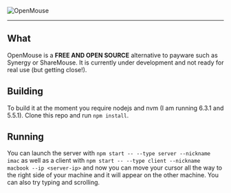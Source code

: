![OpenMouse](https://github.com/Macmee/OpenMouse/blob/master/open-mouse-header-grapic.png?raw=true)

-----

## What
OpenMouse is a **FREE AND OPEN SOURCE** alternative to payware such as Synergy or ShareMouse. It is currently under development and not ready for real use (but getting close!).

## Building
To build it at the moment you require nodejs and nvm (I am running 6.3.1 and 5.5.1). Clone this repo and run `npm install`.

## Running
You can launch the server with `npm start -- --type server --nickname imac` as well as a client with `npm start -- --type client --nickname macbook --ip <server-ip>` and now you can move your cursor all the way to the right side of your machine and it will appear on the other machine. You can also try typing and scrolling.
